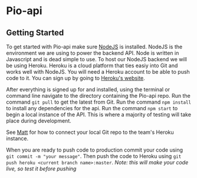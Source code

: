 # Pio-api

## Getting Started
To get started with Pio-api make sure [NodeJS](https://nodejs.org/) is installed. NodeJS is the environment we are using to power the backend API. Node is written in Javascript and is dead simple to use. 
To host our NodeJS backend we will be using Heroku. Heroku is a cloud platform that ties easiy into Git and works well with NodeJS. You will need a Heroku account to be able to push code to it. You can sign up by going to [Heroku's website](https://www.heroku.com).

After everything is signed up for and installed, using the terminal or command line navigate to the directory containing the Pio-api repo. Run the command `git pull` to get the latest from Git. Run the command `npm install` to install any dependencies for the api. Run the command `npm start` to begin a local instance of the API. This is where a majority of testing will take place during development. 

See [Matt](https://github.com/mmichaud93) for how to connect your local Git repo to the team's Heroku instance.

When you are ready to push code to production commit your code using `git commit -m "your message"`. Then push the code to Heroku using `git push heroku <current branch name>:master`. *Note: this will make your code live, so test it before pushing*
